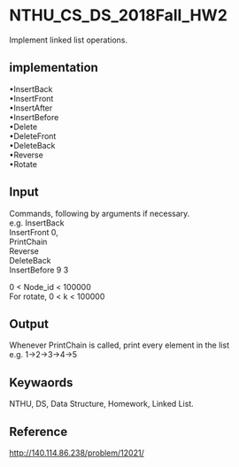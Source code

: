 # NTHU_CS_DS_2018Fall_HW2
Implement linked list operations. 

## implementation
•InsertBack  
•InsertFront  
•InsertAfter  
•InsertBefore  
•Delete  
•DeleteFront  
•DeleteBack  
•Reverse  
•Rotate  

## Input
Commands, following by arguments if necessary.   
e.g. InsertBack   
InsertFront 0,    
PrintChain    
Reverse  
DeleteBack  
InsertBefore 9 3  
    
0 < Node_id < 100000    
For rotate,  0 < k < 100000    

## Output
Whenever PrintChain is called, print every element in the list  
e.g. 1->2->3->4->5  

## Keywaords
NTHU, DS, Data Structure, Homework, Linked List.

## Reference
http://140.114.86.238/problem/12021/

